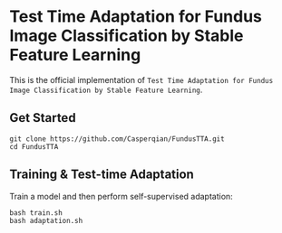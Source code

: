 # Test Time Adaptation for Fundus Image Classification by Stable Feature Learning
This is the official implementation of `Test Time Adaptation for Fundus Image Classification by Stable Feature Learning`.
## Get Started
```
git clone https://github.com/Casperqian/FundusTTA.git 
cd FundusTTA
```
## Training & Test-time Adaptation
Train a model and then perform self-supervised adaptation:   
```
bash train.sh 
bash adaptation.sh
```  


